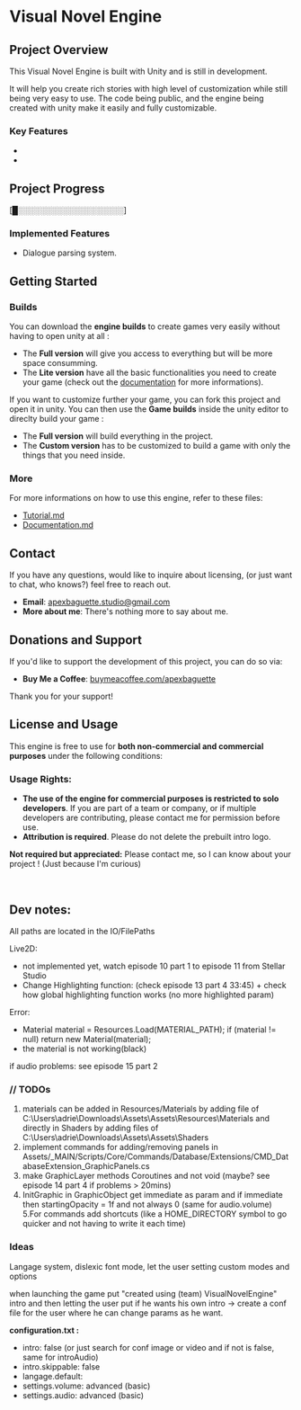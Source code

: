 # Visual Novel Engine

## Project Overview

This Visual Novel Engine is built with Unity and is still in development.

It will help you create rich stories with high level of customization while still being very easy to use. The code being public, and the engine being created with unity make it easily and fully customizable.

### Key Features

- 
- 

## Project Progress

[█░░░░░░░░░░░░░░░░░░░]

### Implemented Features

- Dialogue parsing system.

## Getting Started

### Builds

You can download the **engine builds** to create games very easily without having to open unity at all :

- The **Full version** will give you access to everything but will be more space consumming.
- The **Lite version** have all the basic functionalities you need to create your game (check out the [documentation](./Documentation.md) for more informations).


If you want to customize further your game, you can fork this project and open it in unity. You can then use the **Game builds** inside the unity editor to direclty build your game :

- The **Full version** will build everything in the project.
- The **Custom version** has to be customized to build a game with only the things that you need inside.


### More

For more informations on how to use this engine, refer to these files:
- [Tutorial.md](./Tutorial.md)
- [Documentation.md](./Documentation.md)

## Contact

If you have any questions, would like to inquire about licensing, (or just want to chat, who knows?) feel free to reach out.

- **Email**: [apexbaguette.studio@gmail.com](mailto:apexbaguette.studio@gmail.com)
- **More about me**: There's nothing more to say about me.

## Donations and Support

If you'd like to support the development of this project, you can do so via:

- **Buy Me a Coffee**: [buymeacoffee.com/apexbaguette](https://buymeacoffee.com/apexbaguette)

Thank you for your support!


## License and Usage

This engine is free to use for **both non-commercial and commercial purposes** under the following conditions:

### Usage Rights:

- **The use of the engine for commercial purposes is restricted to solo developers**. If you are part of a team or company, or if multiple developers are contributing, please contact me for permission before use.
- **Attribution is required**. Please do not delete the prebuilt intro logo.

**Not required but appreciated:** Please contact me, so I can know about your project ! (Just because I'm curious)

<br>

## Dev notes:

All paths are located in the IO/FilePaths

Live2D:
- not implemented yet, watch episode 10 part 1 to episode 11 from Stellar Studio
- Change Highlighting function: (check episode 13 part 4 33:45) + check how global highlighting function works (no more highlighted param)

Error:
- Material material = Resources.Load<Material>(MATERIAL_PATH);
if (material != null) return new Material(material);
- the material is not working(black)

if audio problems: see episode 15 part 2

### // TODOs
1. materials can be added in Resources/Materials by adding file of C:\Users\adrie\Downloads\Assets\Assets\Resources\Materials and directly in Shaders by adding files of C:\Users\adrie\Downloads\Assets\Assets\Shaders
2. implement commands for adding/removing panels in Assets/_MAIN/Scripts/Core/Commands/Database/Extensions/CMD_DatabaseExtension_GraphicPanels.cs
3. make GraphicLayer methods Coroutines and not void (maybe? see episode 14 part 4 if problems > 20mins)
4. InitGraphic in GraphicObject get immediate as param and if immediate then startingOpacity = 1f and not always 0 (same for audio.volume)
5.For commands add shortcuts (like a HOME_DIRECTORY symbol to go quicker and not having to write it each time)

### Ideas

Langage system, dislexic font mode, let the user setting custom modes and options

when launching the game put "created using (team) VisualNovelEngine" intro and then letting the user put if he wants his own intro -> create a conf file for the user where he can change params as he want.

**configuration.txt :**

- intro: false (or just search for conf image or video and if not is false, same for introAudio)
- intro.skippable: false
- langage.default:
- settings.volume: advanced (basic)
- settings.audio: advanced (basic)
